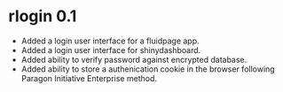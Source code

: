 # rlogin 0.1

* Added a login user interface for a fluidpage app.
* Added a login user interface for shinydashboard.
* Added ability to verify password against encrypted database.
* Added ability to store a authenication cookie in the browser following Paragon Initiative Enterprise method.
